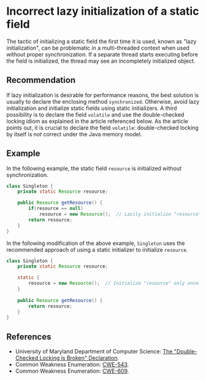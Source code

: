 # Incorrect lazy initialization of a static field
The tactic of initializing a static field the first time it is used, known as "lazy initialization", can be problematic in a multi-threaded context when used without proper synchronization. If a separate thread starts executing before the field is initialized, the thread may see an incompletely initialized object.


## Recommendation
If lazy initialization is desirable for performance reasons, the best solution is usually to declare the enclosing method `synchronized`. Otherwise, avoid lazy initialization and initialize static fields using static initializers. A third possibility is to declare the field `volatile` and use the double-checked locking idiom as explained in the article referenced below. As the article points out, it is crucial to declare the field `volatile`: double-checked locking by itself is *not* correct under the Java memory model.


## Example
In the following example, the static field `resource` is initialized without synchronization.


```java
class Singleton {
    private static Resource resource;

    public Resource getResource() {
        if(resource == null)
            resource = new Resource();  // Lazily initialize "resource"
        return resource;
    }
}
```
In the following modification of the above example, `Singleton` uses the recommended approach of using a static initializer to initialize `resource`.


```java
class Singleton {
    private static Resource resource;

    static {
        resource = new Resource();  // Initialize "resource" only once
    }
 
    public Resource getResource() {
        return resource;
    }
}
```

## References
* University of Maryland Department of Computer Science: [The "Double-Checked Locking is Broken" Declaration](http://www.cs.umd.edu/~pugh/java/memoryModel/DoubleCheckedLocking.html).
* Common Weakness Enumeration: [CWE-543](https://cwe.mitre.org/data/definitions/543.html).
* Common Weakness Enumeration: [CWE-609](https://cwe.mitre.org/data/definitions/609.html).
